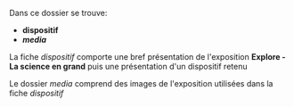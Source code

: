 Dans ce dossier se trouve:

-  **dispositif**
-  ***media***

La fiche *dispositif* comporte une bref présentation de l'exposition **Explore - La science en grand** puis une présentation d'un dispositif retenu


Le dossier *media* comprend des images de l'exposition utilisées dans la fiche *dispositif*
